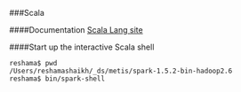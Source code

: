 ###Scala

####Documentation
[Scala Lang site](http://www.scala-lang.org/documentation/)


####Start up the interactive Scala shell
```
reshama$ pwd
/Users/reshamashaikh/_ds/metis/spark-1.5.2-bin-hadoop2.6
reshama$ bin/spark-shell
```

